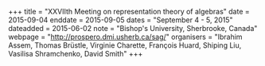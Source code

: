 +++
title = "XXVIIth Meeting on representation theory of algebras"
date = 2015-09-04
enddate = 2015-09-05
dates = "September 4 - 5, 2015"
dateadded = 2015-06-02
note = "Bishop's University, Sherbrooke, Canada"
webpage = "http://prospero.dmi.usherb.ca/sag/"
organisers = "Ibrahim Assem, Thomas Brüstle, Virginie Charette, François Huard, Shiping Liu, Vasilisa Shramchenko, David Smith"
+++
